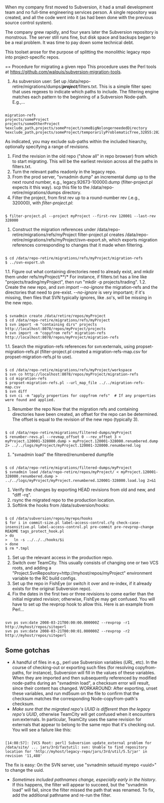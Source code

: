 When my company first moved to Subversion, it had a small development team and no full-time engineering services person.  A single repository was created, and all the code went into it (as had been done with the previous source control system).

The company grew rapidly, and four years later the Subversion repository is monstrous.  The server still runs fine, but disk space and backups began to be a real problem.  It was time to pay down some technical debt.

This toolset arose for the purpose of splitting the monolithic legacy repo into project-specific repos. 

== Procedure for migrating a given repo
This procedure uses the Perl tools at https://github.com/walquis/subversion-migration-tools.

1. As subversion user: Set up /data/repo-retire/migrations/dumps/___project___/filters.txt.  This is a simple filter spec that uses regexes to indicate which paths to include.  The filtering engine matches each pattern to the beginning of a Subversion Node-path. E.g.,...
<pre><code>
migration-refs
projects/someProject
projects/someOtherProject
%exclude_path,projects/someProject/someBigNolongerneededDirectory
%exclude_path,projects/someProject/temporarilyProblematicTree,32855:282707
</code></pre>
As indicated, you may exclude sub-paths within the included hiearchy, optionally specifying a range of revisions.
1. Find the revision in the old repo ("show all" in repo browser) from which to start migrating.  This will be the earliest revision across all the paths in filters.txt.
1. Turn the relevant paths readonly in the legacy repo.
1. From the prod server, "svnadmin dump" an incremental dump up to the next round number, e.g.,  legacy.92673-100000.dump (filter-project.pl expects it this way).  scp this file to the /data/repo-retire/migrations/dumps directory.
1. Filter the project, from first rev up to a round-number rev (.e.g., 320000), with *filter-project.pl*:
<pre><code>
$ filter-project.pl --project myProject --first-rev 120001 --last-rev 328000
</code></pre>
1. Construct the migration references under /data/repo-retire/migrations/refs/myProject
filter-project.pl creates /data/repo-retire/migrations/refs/myProject/svn-export.sh, which exports migration references corresponding to changes that it made when filtering.
<pre><code>
$ cd /data/repo-retire/migrations/refs/myProject/migration-refs
$ ../svn-export.sh
</code></pre>
1.1. Figure out what containing directories need to already exist, and mkdir them under refs/myProject/**/*
For instance, if filters.txt has a line like "projects/trading/myProject", then run "mkdir -p projects/trading".
1.2. Create the new repo, and *svn import \-\-no-ignore* the migration-refs and the directories that need to pre-exist. *\--no-ignore* is very important; if it's missing, then files that SVN typically ignores, like .so's, will be missing in the new repo.
<pre><code>
$ svnadmin create /data/retire/repos/myProject
$ cd /data/repo-retire/migrations/refs/myProject
$ svn import -m "containing dirs" projects http://localhost:8078/repos/myProject/projects
$ svn import -m "copyfrom refs" migration-refs http://localhost:8078/repos/myProject/migration-refs
</code></pre>
1.1. Search the migration-refs references for svn:externals, using propset-migration-refs.pl
(filter-project.pl created a migration-refs-map.csv for propset-migration-refs.pl to use).
<pre><code>
$ cd /data/repo-retire/migrations/refs/myProject/workspace
$ svn co http://localhost:8078/repos/myProject/migration-refs
$ cd migration-refs
$ propset-migration-refs.pl --url_map_file ../../migration-refs-map.csv
$ svn diff
$ svn ci -m "apply properties for copyfrom refs"  # If any properties were found and applied.
</code></pre>
1. Renumber the repo
Now that the migration refs and containing directories have been created, an offset for the repo can be determined.  The offset is equal to the revision of the new repo (typically 3).
<pre><code>
$ cd /data/repo-retire/migrations/filtered-dumps/myProject
$ renumber-revs.pl --revmap_offset 0 --rev_offset 3 < myProject.120001-328000.dump > myProject.120001-328000.renumbered.dump 2> ../../logs/myProject/myProject.120001-328000.renumbered.log
</code></pre>
1. "svnadmin load" the filtered/renumbered dumpfile
<pre><code>
$ cd /data/repo-retire/migrations/filtered-dumps/myProject
$ svnadmin load /data/repo-retire/repos/myProject/ < myProject.120001-328000.renumbered.dump > ../../logs/myProject/myProject.renumbered.120001-328000.load.log 2>&1
</code></pre>
1. Verify the changes by exporting HEAD revisions from old and new, and "diff -rq".
1. rsync the migrated repo to the production location.
1. Softlink the hooks from /data/subversion/hooks:
<pre><code>
$ cd /data/subversion/repos/myrepo/hooks
$ for i in commit-size.pl label-access-control.cfg check-case-insensitive.pl label-access-control.pl pre-commit pre-revprop-change README tags_protect_hook.pl
> do
>   ln -s ../../../hooks/$i
> done
$ rm *.tmpl
</code></pre>
1. Set up the relevant access in the production repo.
1. Switch over TeamCity.  This usually consists of changing one or two VCS roots, and adding a "Project.SvnRepository=http://myhost/repos/myProject" environment variable to the RC build configs.
1. Set up the repo in FishEye (or switch it over and re-index, if it already exists for the original Subversion repo).
1. Fix the dates in the first two or three revisions to come earlier than the initial migrated revision; otherwise, FishEye may get confused.  You will have to set up the revprop hook to allow this.  Here is an example from Perl...
<pre><code>
svn ps svn:date 2008-03-21T00:00:00.000000Z --revprop -r1 http://myhost/repos/siteperl
svn ps svn:date 2008-03-21T00:00:01.000000Z --revprop -r2 http://myhost/repos/siteperl
</code></pre>

<h2>Some gotchas</h2>

* A handful of files in e.g., <site>perl use Subversion variables ($URL$, etc).  In the course of checking-out or exporting such files (for resolving copyfrom-paths, for instance), Subversion will fill in the values of these variables.  When they are imported and then subsequently referenced by modified node-paths during an "svnadmin load", a checksum error will result, since their content has changed.  WORKAROUND: After exporting, unset these variables, and run md5sum on the file to confirm that the checksum matches the corresponding Node-copyfrom-path's checksum.
* *Make sure that the migrated repo's UUID is different than the legacy repo's UUID*, otherwise TeamCity will get confused when it encounters svn:externals.  In particular, TeamCity uses the same revision for externals that appear to belong to the same repo that it's checking out.  You will see a failure like this:
<pre><code>
[14:08:57]: [VCS Root: <site>perl] Subversion update_external problem for /data/site/ ... jars/3rd/fastutil: svn: Unable to find repository location for 'http://myhost/legacy-repo/jars/3rd/util/5.5/jar' in revision '11,488'
</code></pre>
The fix is easy: On the SVN server, use "svnadmin setuuid myrepo &lt;uuid&gt;" to change the uuid.
* *Sometimes included pathnames change, especially early in the history*.  If this happens, the filter will appear to succeed, but the "svnadmin load" will fail, since the filter missed the path that was renamed.
To fix, add the additional pathname and re-run the filter.



